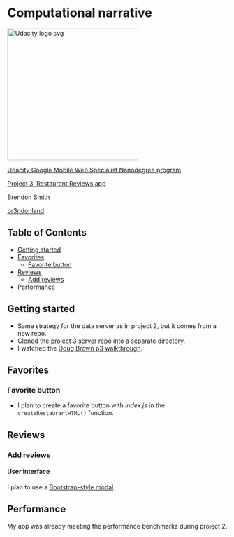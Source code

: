 # Computational narrative

<a href="https://www.udacity.com/">
  <img src="https://s3-us-west-1.amazonaws.com/udacity-content/rebrand/svg/logo.min.svg" width="300" alt="Udacity logo svg">
</a>

[Udacity Google Mobile Web Specialist Nanodegree program](https://www.udacity.com/course/mobile-web-specialist-nanodegree--nd024)

[Project 3. Restaurant Reviews app](https://github.com/br3ndonland/udacity-google-mws)

Brendon Smith

[br3ndonland](https://github.com/br3ndonland)

## Table of Contents <!-- omit in toc -->

- [Getting started](#getting-started)
- [Favorites](#favorites)
  - [Favorite button](#favorite-button)
- [Reviews](#reviews)
  - [Add reviews](#add-reviews)
- [Performance](#performance)

## Getting started

- Same strategy for the data server as in project 2, but it comes from a new repo.
- Cloned the [project 3 server repo](https://github.com/udacity/mws-restaurant-stage-3) into a separate directory.
- I watched the [Doug Brown p3 walkthrough](https://www.youtube.com/watch?v=a7i0U1aCBok).

## Favorites

### Favorite button

- I plan to create a favorite button with *index.js* in the `createRestaurantHTML()` function.

## Reviews

### Add reviews

#### User interface

I plan to use a [Bootstrap-style modal](https://getbootstrap.com/docs/4.1/components/modal/).

## Performance

My app was already meeting the performance benchmarks during project 2.
